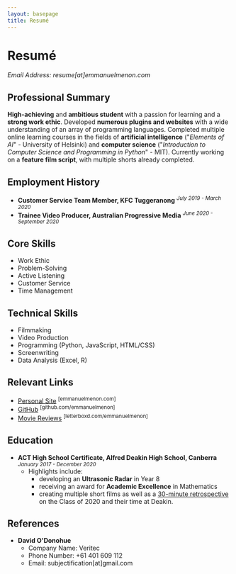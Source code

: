 ```yaml
---
layout: basepage
title: Resumé
---
```

# Resumé
*Email Address: resume[at]emmanuelmenon.com*

## Professional Summary
**High-achieving** and **ambitious student** with a passion for learning and a **strong work ethic**. Developed **numerous plugins and websites** with a wide understanding of an array of programming languages. Completed multiple online learning courses in the fields of **artificial intelligence** ("*Elements of AI*" - University of Helsinki) and **computer science** ("*Introduction to Computer Science and Programming in Python*" - MIT). Currently working on a **feature film script**, with multiple shorts already completed.

## Employment History
- **Customer Service Team Member, KFC Tuggeranong** <sup>*July 2019 - March 2020*</sup>
- **Trainee Video Producer, Australian Progressive Media** <sup>*June 2020 - September 2020*</sup>

## Core Skills
- Work Ethic
- Problem-Solving
- Active Listening
- Customer Service
- Time Management

## Technical Skills
- Filmmaking
- Video Production
- Programming (Python, JavaScript, HTML/CSS)
- Screenwriting
- Data Analysis (Excel, R)

## Relevant Links
- [Personal Site](https://emmanuelmenon.com/) <sup>[emmanuelmenon.com]</sup>
- [GitHub](https://github.com/emmanuelmenon/) <sup>[github.com/emmanuelmenon]</sup>
- [Movie Reviews](https://letterboxd.com/emmanuelmenon) <sup>[letterboxd.com/emmanuelmenon]</sup>

## Education
- **ACT High School Certificate, Alfred Deakin High School, Canberra** <sup>*January 2017 - December 2020*</sup>
    - Highlights include:
        - developing an **Ultrasonic Radar** in Year 8
        - receiving an award for **Academic Excellence** in Mathematics
        - creating multiple short films as well as a [30-minute retrospective](https://youtu.be/ieKmyYTtG5k) on the Class of 2020 and their time at Deakin.

## References
- **David O'Donohue**
    - Company Name: Veritec
    - Phone Number: +61 401 609 112
    - Email: subjectification[at]gmail.com
